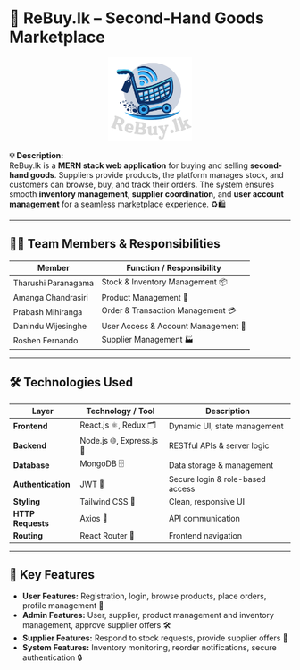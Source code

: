 # 🚀 **ReBuy.lk** – Second-Hand Goods Marketplace

<p align="center">
  <img src="https://github.com/Tharushi111/Second-Hand-Goods-Marketplace/blob/main/frontend/src/assets/ReBuy.png?raw=true" alt="Project Logo" width="150"/>
</p>


**💡 Description:**  
ReBuy.lk is a **MERN stack web application** for buying and selling **second-hand goods**. Suppliers provide products, the platform manages stock, and customers can browse, buy, and track their orders. The system ensures smooth **inventory management**, **supplier coordination**, and **user account management** for a seamless marketplace experience. ♻️🛍  

---

## 👩‍💻 Team Members & Responsibilities  

| **Member**                 | **Function / Responsibility**                              |
|----------------------------|------------------------------------------------------------|
| Tharushi Paranagama        | Stock & Inventory Management 📦                            |
| Amanga Chandrasiri         | Product Management 🛒                                      |
| Prabash Mihiranga          | Order & Transaction Management 💳                          |
| Danindu Wijesinghe         | User Access & Account Management 🔐                        |
| Roshen Fernando            | Supplier Management 🏭                                     |

---

## 🛠 Technologies Used  

| Layer               | Technology / Tool                                   | Description                                         |
|--------------------|---------------------------------------------------   |---------------------------------------------------|
| **Frontend**        | React.js ⚛️, Redux 🗂                               | Dynamic UI, state management                        |
| **Backend**         | Node.js 🌐, Express.js 🚀                          | RESTful APIs & server logic                          |
| **Database**        | MongoDB 🗄                                           | Data storage & management                            |
| **Authentication**  | JWT 🔐                                             | Secure login & role-based access                     |
| **Styling**         | Tailwind CSS 🎨                                    | Clean, responsive UI                                 |
| **HTTP Requests**   | Axios 🔗                                           | API communication                                    |
| **Routing**         | React Router 🧭                                    | Frontend navigation                                  |

---

## 🌟 Key Features  

- **User Features:** Registration, login, browse products, place orders, profile management 👤  
- **Admin Features:** User, supplier, product management and inventory management, approve supplier offers 🛠  
- **Supplier Features:** Respond to stock requests, provide supplier offers 💌  
- **System Features:** Inventory monitoring, reorder notifications, secure authentication 🔒  
